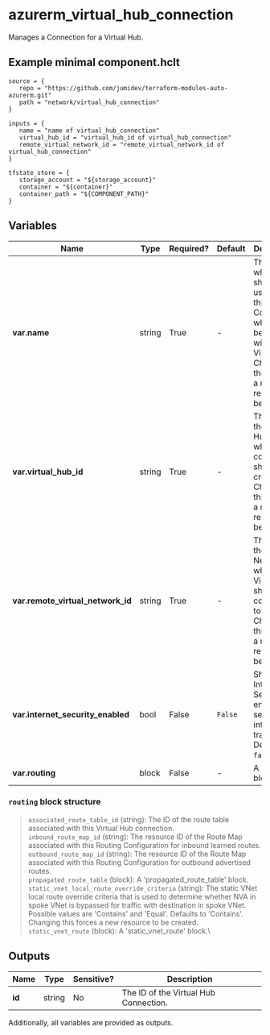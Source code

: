 # azurerm_virtual_hub_connection

Manages a Connection for a Virtual Hub.

## Example minimal component.hclt

```hcl
source = {
   repo = "https://github.com/jumidev/terraform-modules-auto-azurerm.git" 
   path = "network/virtual_hub_connection" 
}

inputs = {
   name = "name of virtual_hub_connection" 
   virtual_hub_id = "virtual_hub_id of virtual_hub_connection" 
   remote_virtual_network_id = "remote_virtual_network_id of virtual_hub_connection" 
}

tfstate_store = {
   storage_account = "${storage_account}" 
   container = "${container}" 
   container_path = "${COMPONENT_PATH}" 
}

```

## Variables

| Name | Type | Required? |  Default  |  Description |
| ---- | ---- | --------- |  ----------- | ----------- |
| **var.name** | string | True | -  |  The Name which should be used for this Connection, which must be unique within the Virtual Hub. Changing this forces a new resource to be created. | 
| **var.virtual_hub_id** | string | True | -  |  The ID of the Virtual Hub within which this connection should be created. Changing this forces a new resource to be created. | 
| **var.remote_virtual_network_id** | string | True | -  |  The ID of the Virtual Network which the Virtual Hub should be connected to. Changing this forces a new resource to be created. | 
| **var.internet_security_enabled** | bool | False | `False`  |  Should Internet Security be enabled to secure internet traffic? Defaults to `false`. | 
| **var.routing** | block | False | -  |  A `routing` block. | 

### `routing` block structure

> `associated_route_table_id` (string): The ID of the route table associated with this Virtual Hub connection.\
> `inbound_route_map_id` (string): The resource ID of the Route Map associated with this Routing Configuration for inbound learned routes.\
> `outbound_route_map_id` (string): The resource ID of the Route Map associated with this Routing Configuration for outbound advertised routes.\
> `propagated_route_table` (block): A 'propagated_route_table' block.\
> `static_vnet_local_route_override_criteria` (string): The static VNet local route override criteria that is used to determine whether NVA in spoke VNet is bypassed for traffic with destination in spoke VNet. Possible values are 'Contains' and 'Equal'. Defaults to 'Contains'. Changing this forces a new resource to be created.\
> `static_vnet_route` (block): A 'static_vnet_route' block.\



## Outputs

| Name | Type | Sensitive? | Description |
| ---- | ---- | --------- | --------- |
| **id** | string | No  | The ID of the Virtual Hub Connection. | 

Additionally, all variables are provided as outputs.
